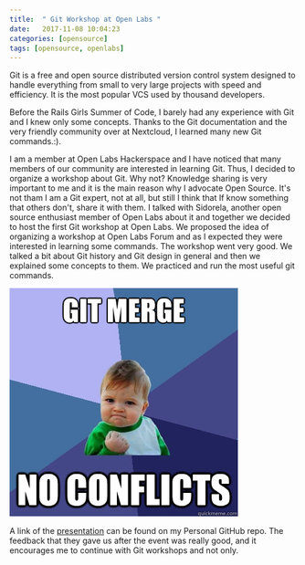 ```yaml
---
title:  " Git Workshop at Open Labs "
date:   2017-11-08 10:04:23
categories: [opensource]
tags: [opensource, openlabs]
---
```

Git is a free and open source distributed version control system designed to handle everything from small to very large projects with speed and efficiency. It is the most popular VCS used by thousand developers. 

Before the  Rails Girls Summer of Code,  I barely had any experience with Git and I knew only some concepts. 
Thanks to the Git documentation and the very friendly community over at Nextcloud, I learned many new Git commands.:). 

I am a member at Open Labs Hackerspace and I have noticed that many members of our community are interested in learning Git. Thus, I decided to organize a workshop about Git. Why not? Knowledge sharing is very important to me  and it is the main reason why I advocate Open Source. It's not tham I am a Git expert, not at all, but still I think that If know something that others don't, share it with them.
I talked with Sidorela, another open source enthusiast member of Open Labs about it and together we decided to host the first Git workshop at Open Labs. We proposed the idea of organizing a workshop at Open Labs Forum and as I expected they were interested in learning some commands.
The workshop went very good. We talked a bit about Git history and Git design in general and then we explained some concepts to them. We practiced and run the most useful git commands. 

![merge](/images/mergeconflict.jpg)


A link of the [presentation](https://github.com/xh3n1/Personal/blob/master/presentation/introductiontoGit.pdf) can be found on my Personal GitHub repo. 
The feedback that they gave us after the event was really good, and it encourages me to continue with Git workshops and not only. 
